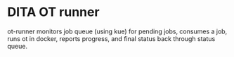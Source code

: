 # DITA OT runner

ot-runner monitors job queue (using kue) for pending jobs, consumes a job, runs
ot in docker, reports progress, and final status back through status queue. 
